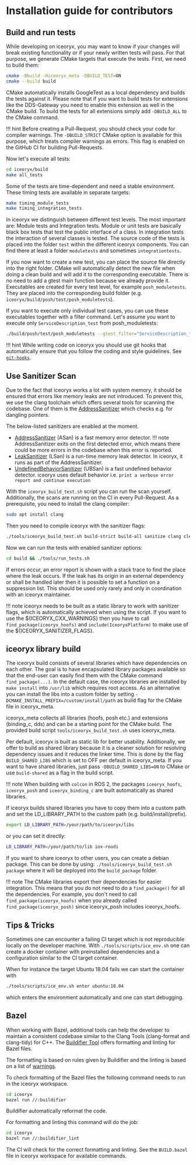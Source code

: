 # Installation guide for contributors

## Build and run tests

While developing on iceoryx, you may want to know if your changes will break existing functionality or if your
newly written tests will pass. For that purpose, we generate CMake targets that execute the tests. First,
we need to build them:

```bash
cmake -Bbuild -Hiceoryx_meta -DBUILD_TEST=ON
cmake --build build
```

CMake automatically installs GoogleTest as a local dependency and builds the tests against it. Please note that
if you want to build tests for extensions like the DDS-Gateway you need to enable this extension as well in the
CMake build. To build the tests for all extensions simply add `-DBUILD_ALL` to the CMake command.

!!! hint
    Before creating a Pull-Request, you should check your code for compiler warnings. The `-DBUILD_STRICT` CMake option
    is available for this purpose, which treats compiler warnings as errors. This flag is enabled on the GitHub
    CI for building Pull-Requests.

Now let's execute all tests:

```bash
cd iceoryx/build
make all_tests
```

Some of the tests are time-dependent and need a stable environment. These timing tests are available in separate targets:

```bash
make timing_module_tests
make timing_integration_tests
```

In iceoryx we distinguish between different test levels. The most important are: Module tests and Integration tests.
Module or unit tests are basically black box tests that test the public interface of a class.
In integration tests the interaction of several classes is tested.
The source code of the tests is placed into the folder `test` within the different iceoryx components. You can find there at least a folder `moduletests` and sometimes `integrationtests`.

If you now want to create a new test, you can place the source file directly into the right folder. CMake will
automatically detect the new file when doing a clean build and will add it to the corresponding executable.
There is no need to add a gtest main function because we already provide it. Executables are created for every test
level, for example `posh_moduletests`. They are placed into the corresponding build folder (e.g. `iceoryx/build/posh/test/posh_moduletests`).

If you want to execute only individual test cases, you can use these executables together with a filter command.
Let's assume you want to execute only `ServiceDescription_test` from posh_moduletests:

```bash
./build/posh/test/posh_moduletests --gtest_filter="ServiceDescription_test*"
```

!!! hint
    While writing code on iceoryx you should use git hooks that automatically ensure that you follow the coding and style guidelines.
    See [`git-hooks`](../../../tools/git-hooks/Readme.md).

## Use Sanitizer Scan

Due to the fact that iceoryx works a lot with system memory, it should be ensured that errors like memory leaks are not introduced.
To prevent this, we use the clang toolchain which offers several tools for scanning the codebase. One of them is the
[AddressSanitizer](https://clang.llvm.org/docs/AddressSanitizer.html) which checks e.g. for dangling pointers.

The below-listed sanitizers are enabled at the moment.

- [AddressSanitizer](https://clang.llvm.org/docs/AddressSanitizer.html) (ASan) is a fast memory error detector.
!!! note
    AddressSanitizer exits on the first detected error, which means there could be more errors in the codebase when this error is reported.
- [LeakSanitizer](https://clang.llvm.org/docs/LeakSanitizer.html) (LSan) is a run-time memory leak detector. In iceoryx, it runs as part of the AddressSanitizer.
- [UndefinedBehaviorSanitizer](https://clang.llvm.org/docs/UndefinedBehaviorSanitizer.html) (UBSan) is a fast undefined behavior detector. iceoryx uses default behavior i.e. `print a verbose error report and continue execution`

With the `iceoryx_build_test.sh` script you can run the scan yourself. Additionally, the scans are running on the CI in every Pull-Request.
As a prerequisite, you need to install the clang compiler:

```bash
sudo apt install clang
```

Then you need to compile iceoryx with the sanitizer flags:

```bash
./tools/iceoryx_build_test.sh build-strict build-all sanitize clang clean
```

Now we can run the tests with enabled sanitizer options:

```bash
cd build && ./tools/run_tests.sh
```

If errors occur, an error report is shown with a stack trace to find the place where the leak occurs. If the leak
has its origin in an external dependency or shall be handled later then it is possible to set a function on a suppression list.
This should be used only rarely and only in coordination with an iceoryx maintainer.

!!! note
    iceoryx needs to be built as a static library to work with sanitizer flags, which is automatically achieved when using
    the script. If you want to use the ${ICEORYX_CXX_WARNINGS} then you have to call `find_package(iceoryx_hoofs)` and `include(IceoryxPlatform)`
    to make use of the ${ICEORYX_SANITIZER_FLAGS}.

## iceoryx library build

The iceoryx build consists of several libraries which have dependencies on each other. The goal is to have encapsulated
library packages available so that the end-user can easily find them with the CMake command `find_package(...)`.
In the default case, the iceoryx libraries are installed by `make install` into `/usr/lib` which requires root access.
As an alternative you can install the libs into a custom folder by setting `-DCMAKE_INSTALL_PREFIX=/custom/install/path`
as build flag for the CMake file in iceoryx_meta.

iceoryx_meta collects all libraries (hoofs, posh etc.) and extensions (binding_c, dds) and can be a starting point for
the CMake build. The provided build script `tools/iceoryx_build_test.sh` uses iceoryx_meta.

Per default, iceoryx is built as static lib for better usability.
Additionally, we offer to build as shared library because it is a cleaner solution for resolving dependency issues and it reduces the linker time.
This is done by the flag `BUILD_SHARED_LIBS` which is set to OFF per default in iceoryx_meta. If you want to have shared libraries, just pass `-DBUILD_SHARED_LIBS=ON` to CMake or use `build-shared` as a flag in the build script.

!!! note
    When building with `colcon` in ROS 2, the packages `iceoryx_hoofs`, `iceoryx_posh` and `iceoryx_binding_c` are built
    automatically as shared libraries.

If iceoryx builds shared libraries you have to copy them into a custom path and set the LD_LIBRARY_PATH to the custom path (e.g. build/install/prefix).

```bash
export LD_LIBRARY_PATH=/your/path/to/iceoryx/libs
```

or you can set it directly:

```bash
LD_LIBRARY_PATH=/your/path/to/lib iox-roudi
```

If you want to share iceoryx to other users, you can create a debian package. This can be done by using: `./tools/iceoryx_build_test.sh package` where it will be deployed into the `build_package` folder.

!!! note
    The CMake libraries export their dependencies for easier integration. This means that you do not need to do a `find_package()`
    for all the dependencies. For example, you don't need to call `find_package(iceoryx_hoofs)` when you already called
    `find_package(iceoryx_posh)` since iceoryx_posh includes iceoryx_hoofs.

## Tips & Tricks

Sometimes one can encounter a failing CI target which is not reproducible locally on the developer
machine. With `./tools/scripts/ice_env.sh` one can create a
docker container with preinstalled dependencies and a configuration similar to
the CI target container.

When for instance the target Ubuntu 18.04 fails we can start the container with

```sh
./tools/scripts/ice_env.sh enter ubuntu:18.04
```

which enters the environment automatically and one can start debugging.

## Bazel

When working with Bazel, additional tools can help the developer to maintain
a consistent codebase similar to the Clang Tools (clang-format and clang-tidy) for C++.
The [Buildifier Tool](https://github.com/bazelbuild/buildtools/blob/master/buildifier/README.md)
offers formatting and linting for Bazel files.

The formatting is based on rules given by Buildifier and the linting is based on
a list of [warnings](https://github.com/bazelbuild/buildtools/blob/master/WARNINGS.md).

To check formatting of the Bazel files the following command needs to run in the iceoryx
workspace.

```bash
cd iceoryx
bazel run //:buildifier
```

Buildifier automatically reformat the code.

For formatting and linting this command will do the job:

```bash
cd iceoryx
bazel run //:buildifier_lint
```

The CI will check for the correct formatting and linting.
See the `BUILD.bazel` file
in iceoryx workspace for available commands.
